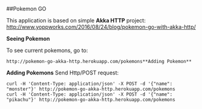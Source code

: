 ##Pokemon GO

This application is based on simple **Akka HTTP** project: http://www.yoppworks.com/2016/08/24/blog/pokemon-go-with-akka-http/

**Seeing Pokemon**

To see current pokemons, go to:

    http://pokemon-go-akka-http.herokuapp.com/pokemons**Adding Pokemon**

**Adding Pokemons**
Send Http/POST request:

    curl -H 'Content-Type: application/json' -X POST -d '{"name": "monster"}' http://pokemon-go-akka-http.herokuapp.com/pokemons
    curl -H 'Content-Type: application/json' -X POST -d '{"name": "pikachu"}' http://pokemon-go-akka-http.herokuapp.com/pokemons
